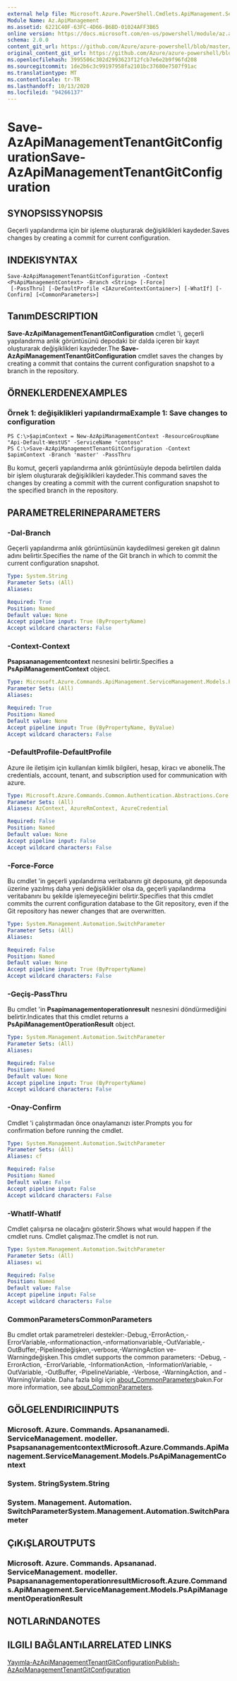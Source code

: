 ```yaml
---
external help file: Microsoft.Azure.PowerShell.Cmdlets.ApiManagement.ServiceManagement.dll-Help.xml
Module Name: Az.ApiManagement
ms.assetid: 6221C40F-63FC-4D66-B6BD-01024AFF3B65
online version: https://docs.microsoft.com/en-us/powershell/module/az.apimanagement/save-azapimanagementtenantgitconfiguration
schema: 2.0.0
content_git_url: https://github.com/Azure/azure-powershell/blob/master/src/ApiManagement/ApiManagement/help/Save-AzApiManagementTenantGitConfiguration.md
original_content_git_url: https://github.com/Azure/azure-powershell/blob/master/src/ApiManagement/ApiManagement/help/Save-AzApiManagementTenantGitConfiguration.md
ms.openlocfilehash: 3995506c302d2993623f12fcb7e6e2b9f96fd208
ms.sourcegitcommit: 1de2b6c3c99197958fa2101bc37680e7507f91ac
ms.translationtype: MT
ms.contentlocale: tr-TR
ms.lasthandoff: 10/13/2020
ms.locfileid: "94266137"
---
```

# <span data-ttu-id="e22d9-101">Save-AzApiManagementTenantGitConfiguration</span><span class="sxs-lookup"><span data-stu-id="e22d9-101">Save-AzApiManagementTenantGitConfiguration</span></span>

## <span data-ttu-id="e22d9-102">SYNOPSIS</span><span class="sxs-lookup"><span data-stu-id="e22d9-102">SYNOPSIS</span></span>
<span data-ttu-id="e22d9-103">Geçerli yapılandırma için bir işleme oluşturarak değişiklikleri kaydeder.</span><span class="sxs-lookup"><span data-stu-id="e22d9-103">Saves changes by creating a commit for current configuration.</span></span>

## <span data-ttu-id="e22d9-104">INDEKI</span><span class="sxs-lookup"><span data-stu-id="e22d9-104">SYNTAX</span></span>

```
Save-AzApiManagementTenantGitConfiguration -Context <PsApiManagementContext> -Branch <String> [-Force]
 [-PassThru] [-DefaultProfile <IAzureContextContainer>] [-WhatIf] [-Confirm] [<CommonParameters>]
```

## <span data-ttu-id="e22d9-105">Tanım</span><span class="sxs-lookup"><span data-stu-id="e22d9-105">DESCRIPTION</span></span>
<span data-ttu-id="e22d9-106">**Save-AzApiManagementTenantGitConfiguration** cmdlet 'i, geçerli yapılandırma anlık görüntüsünü depodaki bir dalda içeren bir kayıt oluşturarak değişiklikleri kaydeder.</span><span class="sxs-lookup"><span data-stu-id="e22d9-106">The **Save-AzApiManagementTenantGitConfiguration** cmdlet saves the changes by creating a commit that contains the current configuration snapshot to a branch in the repository.</span></span>

## <span data-ttu-id="e22d9-107">ÖRNEKLERDEN</span><span class="sxs-lookup"><span data-stu-id="e22d9-107">EXAMPLES</span></span>

### <span data-ttu-id="e22d9-108">Örnek 1: değişiklikleri yapılandırma</span><span class="sxs-lookup"><span data-stu-id="e22d9-108">Example 1: Save changes to configuration</span></span>
```
PS C:\>$apimContext = New-AzApiManagementContext -ResourceGroupName "Api-Default-WestUS" -ServiceName "contoso"
PS C:\>Save-AzApiManagementTenantGitConfiguration -Context $apimContext -Branch 'master' -PassThru
```

<span data-ttu-id="e22d9-109">Bu komut, geçerli yapılandırma anlık görüntüsüyle depoda belirtilen dalda bir işlem oluşturarak değişiklikleri kaydeder.</span><span class="sxs-lookup"><span data-stu-id="e22d9-109">This command saves the changes by creating a commit with the current configuration snapshot to the specified branch in the repository.</span></span>

## <span data-ttu-id="e22d9-110">PARAMETRELERINE</span><span class="sxs-lookup"><span data-stu-id="e22d9-110">PARAMETERS</span></span>

### <span data-ttu-id="e22d9-111">-Dal</span><span class="sxs-lookup"><span data-stu-id="e22d9-111">-Branch</span></span>
<span data-ttu-id="e22d9-112">Geçerli yapılandırma anlık görüntüsünün kaydedilmesi gereken git dalının adını belirtir.</span><span class="sxs-lookup"><span data-stu-id="e22d9-112">Specifies the name of the Git branch in which to commit the current configuration snapshot.</span></span>

```yaml
Type: System.String
Parameter Sets: (All)
Aliases:

Required: True
Position: Named
Default value: None
Accept pipeline input: True (ByPropertyName)
Accept wildcard characters: False
```

### <span data-ttu-id="e22d9-113">-Context</span><span class="sxs-lookup"><span data-stu-id="e22d9-113">-Context</span></span>
<span data-ttu-id="e22d9-114">**Psapsananagementcontext** nesnesini belirtir.</span><span class="sxs-lookup"><span data-stu-id="e22d9-114">Specifies a **PsApiManagementContext** object.</span></span>

```yaml
Type: Microsoft.Azure.Commands.ApiManagement.ServiceManagement.Models.PsApiManagementContext
Parameter Sets: (All)
Aliases:

Required: True
Position: Named
Default value: None
Accept pipeline input: True (ByPropertyName, ByValue)
Accept wildcard characters: False
```

### <span data-ttu-id="e22d9-115">-DefaultProfile</span><span class="sxs-lookup"><span data-stu-id="e22d9-115">-DefaultProfile</span></span>
<span data-ttu-id="e22d9-116">Azure ile iletişim için kullanılan kimlik bilgileri, hesap, kiracı ve abonelik.</span><span class="sxs-lookup"><span data-stu-id="e22d9-116">The credentials, account, tenant, and subscription used for communication with azure.</span></span>

```yaml
Type: Microsoft.Azure.Commands.Common.Authentication.Abstractions.Core.IAzureContextContainer
Parameter Sets: (All)
Aliases: AzContext, AzureRmContext, AzureCredential

Required: False
Position: Named
Default value: None
Accept pipeline input: False
Accept wildcard characters: False
```

### <span data-ttu-id="e22d9-117">-Force</span><span class="sxs-lookup"><span data-stu-id="e22d9-117">-Force</span></span>
<span data-ttu-id="e22d9-118">Bu cmdlet 'in geçerli yapılandırma veritabanını git deposuna, git deposunda üzerine yazılmış daha yeni değişiklikler olsa da, geçerli yapılandırma veritabanını bu şekilde işlemeyeceğini belirtir.</span><span class="sxs-lookup"><span data-stu-id="e22d9-118">Specifies that this cmdlet commits the current configuration database to the Git repository, even if the Git repository has newer changes that are overwritten.</span></span>

```yaml
Type: System.Management.Automation.SwitchParameter
Parameter Sets: (All)
Aliases:

Required: False
Position: Named
Default value: None
Accept pipeline input: True (ByPropertyName)
Accept wildcard characters: False
```

### <span data-ttu-id="e22d9-119">-Geçiş</span><span class="sxs-lookup"><span data-stu-id="e22d9-119">-PassThru</span></span>
<span data-ttu-id="e22d9-120">Bu cmdlet 'in **Psapimanagementoperationresult** nesnesini döndürmediğini belirtir.</span><span class="sxs-lookup"><span data-stu-id="e22d9-120">Indicates that this cmdlet returns a **PsApiManagementOperationResult** object.</span></span>

```yaml
Type: System.Management.Automation.SwitchParameter
Parameter Sets: (All)
Aliases:

Required: False
Position: Named
Default value: None
Accept pipeline input: True (ByPropertyName)
Accept wildcard characters: False
```

### <span data-ttu-id="e22d9-121">-Onay</span><span class="sxs-lookup"><span data-stu-id="e22d9-121">-Confirm</span></span>
<span data-ttu-id="e22d9-122">Cmdlet 'i çalıştırmadan önce onaylamanızı ister.</span><span class="sxs-lookup"><span data-stu-id="e22d9-122">Prompts you for confirmation before running the cmdlet.</span></span>

```yaml
Type: System.Management.Automation.SwitchParameter
Parameter Sets: (All)
Aliases: cf

Required: False
Position: Named
Default value: False
Accept pipeline input: False
Accept wildcard characters: False
```

### <span data-ttu-id="e22d9-123">-WhatIf</span><span class="sxs-lookup"><span data-stu-id="e22d9-123">-WhatIf</span></span>
<span data-ttu-id="e22d9-124">Cmdlet çalışırsa ne olacağını gösterir.</span><span class="sxs-lookup"><span data-stu-id="e22d9-124">Shows what would happen if the cmdlet runs.</span></span>
<span data-ttu-id="e22d9-125">Cmdlet çalışmaz.</span><span class="sxs-lookup"><span data-stu-id="e22d9-125">The cmdlet is not run.</span></span>

```yaml
Type: System.Management.Automation.SwitchParameter
Parameter Sets: (All)
Aliases: wi

Required: False
Position: Named
Default value: False
Accept pipeline input: False
Accept wildcard characters: False
```

### <span data-ttu-id="e22d9-126">CommonParameters</span><span class="sxs-lookup"><span data-stu-id="e22d9-126">CommonParameters</span></span>
<span data-ttu-id="e22d9-127">Bu cmdlet ortak parametreleri destekler:-Debug,-ErrorAction,-ErrorVariable,-ınformationaction,-ınformationvariable,-OutVariable,-OutBuffer,-Pipelinedeğişken,-verbose,-WarningAction ve-Warningdeğişken.</span><span class="sxs-lookup"><span data-stu-id="e22d9-127">This cmdlet supports the common parameters: -Debug, -ErrorAction, -ErrorVariable, -InformationAction, -InformationVariable, -OutVariable, -OutBuffer, -PipelineVariable, -Verbose, -WarningAction, and -WarningVariable.</span></span> <span data-ttu-id="e22d9-128">Daha fazla bilgi için [about_CommonParameters](http://go.microsoft.com/fwlink/?LinkID=113216)bakın.</span><span class="sxs-lookup"><span data-stu-id="e22d9-128">For more information, see [about_CommonParameters](http://go.microsoft.com/fwlink/?LinkID=113216).</span></span>

## <span data-ttu-id="e22d9-129">GÖLGELENDIRICI</span><span class="sxs-lookup"><span data-stu-id="e22d9-129">INPUTS</span></span>

### <span data-ttu-id="e22d9-130">Microsoft. Azure. Commands. Apsananamedi. ServiceManagement. modeller. Psapsananagementcontext</span><span class="sxs-lookup"><span data-stu-id="e22d9-130">Microsoft.Azure.Commands.ApiManagement.ServiceManagement.Models.PsApiManagementContext</span></span>

### <span data-ttu-id="e22d9-131">System. String</span><span class="sxs-lookup"><span data-stu-id="e22d9-131">System.String</span></span>

### <span data-ttu-id="e22d9-132">System. Management. Automation. SwitchParameter</span><span class="sxs-lookup"><span data-stu-id="e22d9-132">System.Management.Automation.SwitchParameter</span></span>

## <span data-ttu-id="e22d9-133">ÇıKıŞLAR</span><span class="sxs-lookup"><span data-stu-id="e22d9-133">OUTPUTS</span></span>

### <span data-ttu-id="e22d9-134">Microsoft. Azure. Commands. Apsananad. ServiceManagement. modeller. Psapsananagementoperationresult</span><span class="sxs-lookup"><span data-stu-id="e22d9-134">Microsoft.Azure.Commands.ApiManagement.ServiceManagement.Models.PsApiManagementOperationResult</span></span>

## <span data-ttu-id="e22d9-135">NOTLARıNDA</span><span class="sxs-lookup"><span data-stu-id="e22d9-135">NOTES</span></span>

## <span data-ttu-id="e22d9-136">ILGILI BAĞLANTıLAR</span><span class="sxs-lookup"><span data-stu-id="e22d9-136">RELATED LINKS</span></span>

[<span data-ttu-id="e22d9-137">Yayımla-AzApiManagementTenantGitConfiguration</span><span class="sxs-lookup"><span data-stu-id="e22d9-137">Publish-AzApiManagementTenantGitConfiguration</span></span>](./Publish-AzApiManagementTenantGitConfiguration.md)


